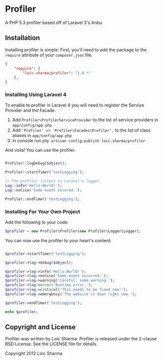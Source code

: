 # Profiler

A PHP 5.3 profiler based off of Laravel 3's Anbu.

## Installation

Installing profiler is simple. First, you'll need to add the package to the `require` attribute of your `composer.json` file.

```json
{
    "require": {
        "loic-sharma/profiler": "1.0.*"
    },
}
``` 


### Installing Using Laravel 4

To enable te profiler in Laravel 4 you will need to register the Service Provider and the Facade.

1. Add `Profiler\ProfilerServiceProvider` to the list of service providers in `app/config/app.php`
2. Add `'Profiler' => 'Profiler\Facades\Profiler',` to the list of class aliases in `app/config/app.php`
3. In console run `php artisan config:publish loic-sharma/profiler`

And voila! You can use the profiler.

```php

Profiler::logDebug($object);

Profiler::startTimer('testLogging');

// The profiler listens to Laravel's logger.
Log::info('Hello World!');
Log::notice('Some event occured.');

Profiler::endTimer('testLogging');

```

### Installing For Your Own Project

Add the following to your code:

```php
$profiler = new Profiler\Profiler(new Profiler\Logger\Logger);
```

You can now use the profiler to your heart's content.

```php

$profiler->startTimer('testLogging');

$profiler->log->debug($object);

$profiler->log->info('Hello World!');
$profiler->log->notice('Some event occurred.');
$profiler->log->warning('Careful: some warning.');
$profiler->log->error('Runtime error.');
$profiler->log->critical('This needs to be fixed now!');
$profiler->log->emergency('The website is down right now.');

$profiler->endTimer('testLogging');

echo $profiler;
```

## Copyright and License

Profiler was written by Loic Sharma. Profiler is released under the 2-clause BSD License. See the LICENSE file for details.

Copyright 2012 Loic Sharma
